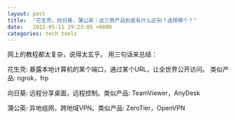 ```yaml
---
layout: post
title:  "花生壳，向日葵，蒲公英：这三款产品到底有什么区别？选择哪个？"
date:   2022-05-11 19:23:05 +0800
categories: tech tools
---  
```


网上的教程都太复杂，说得太玄乎。 用三句话来总结：

花生壳: 暴露本地计算机的某个端口，通过某个URL，让全世界公开访问。 类似产品: ngrok，frp

向日葵: 远程分享桌面，远程控制。类似产品: TeamViewer，AnyDesk

蒲公英: 异地组网，跨地域VPN。类似产品: ZeroTier，OpenVPN